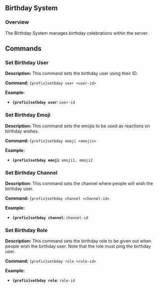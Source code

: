 ## Birthday System

### Overview

The Birthday System manages birthday celebrations within the server.

## Commands

### Set Birthday User

**Description:** This command sets the birthday user using their ID.

**Command:** ```{prefix}setbday user <user-id>```

**Example:**
- **`{prefix}setbday user`**: `user-id`

### Set Birthday Emoji

**Description:** This command sets the emojis to be used as reactions on birthday wishes.

**Command:** ```{prefix}setbday emoji <emojis>```

**Example:**
- **`{prefix}setbday emoji`**: `emoji1, emoji2`

### Set Birthday Channel

**Description:** This command sets the channel where people will wish the birthday user.

**Command:** ```{prefix}setbday channel <channel-id>```

**Example:**
- **`{prefix}setbday channel`**: `channel-id`

### Set Birthday Role

**Description:** This command sets the birthday role to be given out when people wish the birthday user. Note that the role must ping the birthday user.

**Command:** ```{prefix}setbday role <role-id>```

**Example:**
- **`{prefix}setbday role`**: `role-id`
